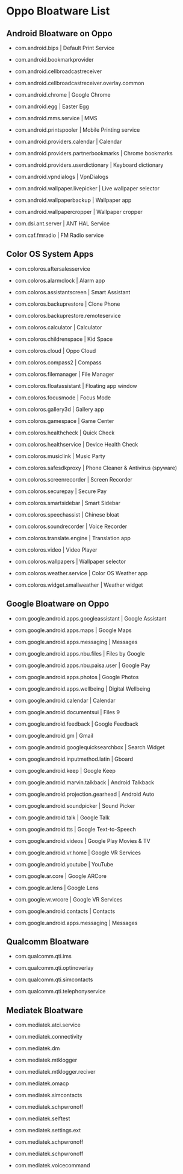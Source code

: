 # Oppo Bloatware List

## Android Bloatware on Oppo

- com.android.bips | Default Print Service

- com.android.bookmarkprovider

- com.android.cellbroadcastreceiver

- com.android.cellbroadcastreceiver.overlay.common

- com.android.chrome | Google Chrome

- com.android.egg | Easter Egg

- com.android.mms.service | MMS

- com.android.printspooler | Mobile Printing service

- com.android.providers.calendar | Calendar

- com.android.providers.partnerbookmarks | Chrome bookmarks

- com.android.providers.userdictionary | Keyboard dictionary

- com.android.vpndialogs | VpnDialogs

- com.android.wallpaper.livepicker | Live wallpaper selector

- com.android.wallpaperbackup | Wallpaper app

- com.android.wallpapercropper | Wallpaper cropper

- com.dsi.ant.server | ANT HAL Service

- com.caf.fmradio | FM Radio service

## Color OS System Apps

- com.coloros.aftersalesservice

- com.coloros.alarmclock | Alarm app

- com.coloros.assistantscreen | Smart Assistant

- com.coloros.backuprestore | Clone Phone

- com.coloros.backuprestore.remoteservice

- com.coloros.calculator | Calculator

- com.coloros.childrenspace | Kid Space

- com.coloros.cloud | Oppo Cloud

- com.coloros.compass2 | Compass

- com.coloros.filemanager | File Manager

- com.coloros.floatassistant | Floating app window

- com.coloros.focusmode | Focus Mode

- com.coloros.gallery3d | Gallery app

- com.coloros.gamespace | Game Center

- com.coloros.healthcheck | Quick Check

- com.coloros.healthservice | Device Health Check

- com.coloros.musiclink | Music Party

- com.coloros.safesdkproxy | Phone Cleaner & Antivirus (spyware)

- com.coloros.screenrecorder | Screen Recorder

- com.coloros.securepay | Secure Pay

- com.coloros.smartsidebar | Smart Sidebar

- com.coloros.speechassist | Chinese bloat

- com.coloros.soundrecorder | Voice Recorder

- com.coloros.translate.engine | Translation app

- com.coloros.video | Video Player

- com.coloros.wallpapers | Wallpaper selector

- com.coloros.weather.service | Color OS Weather app

- com.coloros.widget.smallweather | Weather widget

## Google Bloatware on Oppo

- com.google.android.apps.googleassistant | Google Assistant

- com.google.android.apps.maps | Google Maps

- com.google.android.apps.messaging | Messages

- com.google.android.apps.nbu.files | Files by Google

- com.google.android.apps.nbu.paisa.user | Google Pay

- com.google.android.apps.photos | Google Photos

- com.google.android.apps.wellbeing | Digital Wellbeing

- com.google.android.calendar | Calendar

- com.google.android.documentsui | Files 9

- com.google.android.feedback | Google Feedback

- com.google.android.gm | Gmail

- com.google.android.googlequicksearchbox | Search Widget

- com.google.android.inputmethod.latin | Gboard

- com.google.android.keep | Google Keep

- com.google.android.marvin.talkback | Android Talkback

- com.google.android.projection.gearhead | Android Auto

- com.google.android.soundpicker | Sound Picker

- com.google.android.talk | Google Talk

- com.google.android.tts | Google Text-to-Speech

- com.google.android.videos | Google Play Movies & TV

- com.google.android.vr.home | Google VR Services

- com.google.android.youtube | YouTube

- com.google.ar.core | Google ARCore

- com.google.ar.lens | Google Lens

- com.google.vr.vrcore | Google VR Services

- com.google.android.contacts | Contacts

- com.google.android.apps.messaging | Messages

## Qualcomm Bloatware

- com.qualcomm.qti.ims

- com.qualcomm.qti.optinoverlay

- com.qualcomm.qti.simcontacts

- com.qualcomm.qti.telephonyservice

## Mediatek Bloatware

- com.mediatek.atci.service

- com.mediatek.connectivity

- com.mediatek.dm

- com.mediatek.mtklogger

- com.mediatek.mtklogger.reciver

- com.mediatek.omacp

- com.mediatek.simcontacts

- com.mediatek.schpwronoff

- com.mediatek.selftest

- com.mediatek.settings.ext

- com.mediatek.schpwronoff

- com.mediatek.schpwronoff

- com.mediatek.voicecommand
